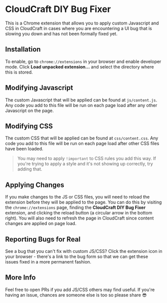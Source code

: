 # CloudCraft DIY Bug Fixer

This is a Chrome extension that allows you to apply custom Javascript and CSS in CloudCraft in cases where you are encountering a UI bug that is slowing you down and has not been formally fixed yet.

## Installation

To enable, go to `chrome://extensions` in your browser and enable developer mode. Click **Load unpacked extension...** and select the directory where this is stored.

## Modifying Javascript

The custom Javascript that will be applied can be found at `js/content.js`. Any code you add to this file will be run on each page load after any other Javascript on the page.

## Modifying CSS

The custom CSS that will be applied can be found at `css/content.css`. Any code you add to this file will be run on each page load after other CSS files have been loaded.

> You may need to apply `!important` to CSS rules you add this way. If you're trying to apply a style and it's not showing up correctly, try adding that.

## Applying Changes

If you make changes to the JS or CSS files, you will need to reload the extension before they will be applied to the page. You can do this by visiting the `chrome://extensions` page, finding the **CloudCraft DIY Bug Fixer** extension, and clicking the reload button (a circular arrow in the bottom right). You will also need to refresh the page in CloudCraft since content changes are applied on page load.

## Reporting Bugs for Real

See a bug that you can't fix with custom JS/CSS? Click the extension icon in your browser - there's a link to the bug form so that we can get these issues fixed in a more permanent fashion.

## More Info

Feel free to open PRs if you add JS/CSS others may find useful. If you're having an issue, chances are someone else is too so please share 😎
